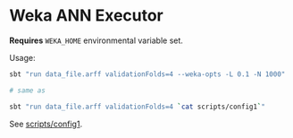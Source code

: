 Weka ANN Executor
=================

**Requires** `WEKA_HOME` environmental variable set.

Usage:
```bash
sbt "run data_file.arff validationFolds=4 --weka-opts -L 0.1 -N 1000"

# same as

sbt "run data_file.arff validationFolds=4 `cat scripts/config1`"
```

See [scripts/config1](scripts/config1).
